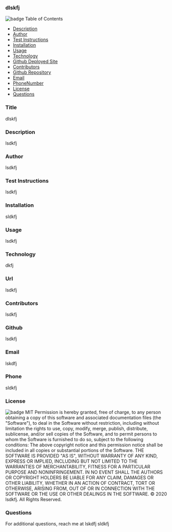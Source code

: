 ### dlskfj
  ![badge](https://img.shields.io/badge/MIT-License-<color>)
  Table of Contents
  * [Description](#description)
  * [Author](#author)
  * [Test Instructions](#testInstructions)
  * [Installation](#installation)
  * [Usage](#usage)
  * [Technology](#technology)
  * [Github Deployed Site](#homepage)
  * [Contributors](#contributors)
  * [Github Repository](#githubRepo)
  * [Email](#email)
  * [PhoneNumber](#phoneNumber)
  * [License](#license)
  * [Questions](#questions)
  
  ### Title
  dlskfj
  ### Description
  lsdkfj
  ### Author
  lsdkfj
  ### Test Instructions
  lsdkfj
  ### Installation
  sldkfj
  ### Usage
  lsdkfj
  ### Technology
  dkfj
  ### Url
  lsdkfj
  ### Contributors
  lsdkfj
   ### Github 
  lsdkfj
  ### Email
  lskdfj
  ### Phone
  sldkfj
  ### License
  ![badge](https://img.shields.io/badge/MIT-License-<color>)
  MIT
  Permission is hereby granted, free of charge, to any person obtaining a copy of this software and associated documentation files (the "Software"), to deal in the Software without restriction, including without limitation the rights to use, copy, modify, merge, publish, distribute, sublicense, and/or sell copies of the Software, and to permit persons to whom the Software is furnished to do so, subject to the following conditions: The above copyright notice and this permission notice shall be included in all copies or substantial portions of the Software.
  THE SOFTWARE IS PROVIDED "AS IS", WITHOUT WARRANTY OF ANY KIND, EXPRESS OR IMPLIED, INCLUDING BUT NOT LIMITED TO THE WARRANTIES OF MERCHANTABILITY, FITNESS FOR A PARTICULAR PURPOSE AND NONINFRINGEMENT. IN NO EVENT SHALL THE AUTHORS OR COPYRIGHT HOLDERS BE LIABLE FOR ANY CLAIM, DAMAGES OR OTHER LIABILITY, WHETHER IN AN ACTION OF CONTRACT, TORT OR OTHERWISE, ARISING FROM, OUT OF OR IN CONNECTION WITH THE SOFTWARE OR THE USE OR OTHER DEALINGS IN THE SOFTWARE.
  © 2020 lsdkfj.  All Rights Reserved.
  ### Questions
  For additional questions, reach me at lskdfj sldkfj
